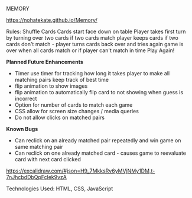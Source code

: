 MEMORY 

https://nohatekate.github.io/Memory/

Rules:
Shuffle Cards
Cards start face down on table
Player takes first turn by turning over two cards
if two cards match player keeps cards 
if two cards don't match - player turns cards back over and tries again
game is over when all cards match or if player can't match in time
Play Again! 

**Planned Future Enhancements**
  - Timer 
      use timer for tracking how long it takes player to make all matching pairs
      keep track of best time
  - flip animation to show images
  - flip animation to automatically flip card to not showing when guess is incorrect
  - Option for number of cards to match each game
  - CSS allow for screen size changes / media queries
  - Do not allow clicks on matched pairs

**Known Bugs**
  - Can reclick on an already matched pair repeatedly and win game on same matching pair
  - Can reclick on one already matched card - causes game to reevaluate card with next card clicked

https://excalidraw.com/#json=H9_7MkksRv6yMVjNMy1DM,t-7nJhcbdDbQpFclek9vzA

Technologies Used: HTML, CSS, JavaScript

